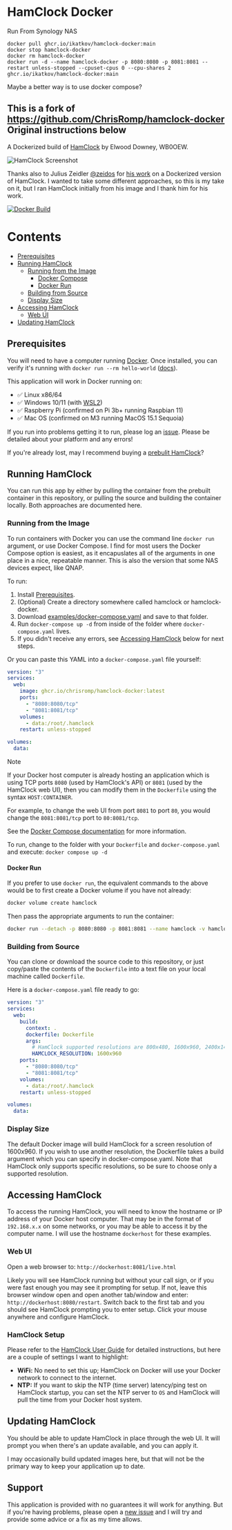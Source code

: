 # HamClock Docker


Run From Synology NAS
   ```
   docker pull ghcr.io/ikatkov/hamclock-docker:main
   docker stop hamclock-docker
   docker rm hamclock-docker
   docker run -d --name hamclock-docker -p 8080:8080 -p 8081:8081 --restart unless-stopped --cpuset-cpus 0 --cpu-shares 2 ghcr.io/ikatkov/hamclock-docker:main
   ```


Maybe a better way is to use docker compose?




This is a fork of https://github.com/ChrisRomp/hamclock-docker
Original instructions below
----------------------------------------------------------


A Dockerized build of [HamClock](https://www.clearskyinstitute.com/ham/HamClock/) by Elwood Downey, WB0OEW.

![HamClock Screenshot](images/hamclock.png)

Thanks also to Julius Zeidler [@zeidos](https://github.com/zeidlos) for [his work](https://github.com/zeidlos/hamclock-docker) on a Dockerized version of HamClock. I wanted to take some different approaches, so this is my take on it, but I ran HamClock initially from his image and I thank him for his work.

[![Docker Build](https://github.com/ChrisRomp/hamclock-docker/actions/workflows/docker-publish.yml/badge.svg)](https://github.com/ChrisRomp/hamclock-docker/actions/workflows/docker-publish.yml)

# Contents
- [Prerequisites](#prerequisites)
- [Running HamClock](#running-hamclock)
    - [Running from the Image](#running-from-the-image)
        - [Docker Compose](#docker-compose)
        - [Docker Run](#docker-run)
    - [Building from Source](#building-from-source)
    - [Display Size](#display-size)
- [Accessing HamClock](#accessing-hamclock)
    - [Web UI](#web-ui)
- [Updating HamClock](#updating-hamclock)

## Prerequisites

You will need to have a computer running [Docker](https://docs.docker.com/get-docker/). Once installed, you can verify it's running with `docker run --rm hello-world` ([docs](https://hub.docker.com/_/hello-world)).

This application will work in Docker running on:

- ✅ Linux x86/64
- ✅ Windows 10/11 (with [WSL2](https://learn.microsoft.com/en-us/windows/wsl/install))
- ✅ Raspberry Pi (confirmed on Pi 3b+ running Raspbian 11)
- ✅ Mac OS (confirmed on M3 running MacOS 15.1 Sequoia)

If you run into problems getting it to run, please log an [issue](https://github.com/ChrisRomp/hamclock-docker/issues). Please be detailed about your platform and any errors!

If you're already lost, may I recommend buying a [prebulit HamClock](https://www.veritiumhfclock.com/)?

## Running HamClock

You can run this app by either by pulling the container from the prebuilt container in this repository, or pulling the source and building the container locally. Both approaches are documented here.

### Running from the Image

To run containers with Docker you can use the command line `docker run` argument, or use Docker Compose. I find for most users the Docker Compose option is easiest, as it encapuslates all of the arguments in one place in a nice, repeatable manner. This is also the version that some NAS devices expect, like QNAP.

To run:

1. Install [Prerequisites](#prerequisites).
1. (Optional) Create a directory somewhere called hamclock or hamclock-docker.
1. Download [examples/docker-compose.yaml](https://raw.githubusercontent.com/ChrisRomp/hamclock-docker/main/examples/docker-compose.yaml) and save to that folder.
1. Run `docker-compose up -d` from inside of the folder where `docker-compose.yaml` lives.
1. If you didn't receive any errors, see [Accessing HamClock](#accessing-hamclock) below for next steps.

Or you can paste this YAML into a `docker-compose.yaml` file yourself:

```yaml
version: "3"
services:
  web:
    image: ghcr.io/chrisromp/hamclock-docker:latest
    ports:
      - "8080:8080/tcp"
      - "8081:8081/tcp"
    volumes:
      - data:/root/.hamclock
    restart: unless-stopped

volumes:
  data:
```

> [!NOTE]
> If your Docker host computer is already hosting an application which is using TCP ports `8080` (used by HamClock's API) or `8081` (used by the HamClock web UI), then you can modify them in the `Dockerfile` using the syntax `HOST:CONTAINER`.
>
> For example, to change the web UI from port `8081` to port `80`, you would change the `8081:8081/tcp` port to `80:8081/tcp`.
>
> See the [Docker Compose documentation](https://docs.docker.com/compose/compose-file/05-services/#ports) for more information.

To run, change to the folder with your `Dockerfile` and `docker-compose.yaml` and execute: `docker compose up -d`

#### Docker Run

If you prefer to use `docker run`, the equivalent commands to the above would be to first create a Docker volume if you have not already:

```sh
docker volume create hamclock
```

Then pass the appropriate arguments to run the container:

```sh
docker run --detach -p 8080:8080 -p 8081:8081 --name hamclock -v hamclock:/root/.hamclock ghcr.io/chrisromp/hamclock-docker:latest
```

### Building from Source

You can clone or download the source code to this repository, or just copy/paste the contents of the `Dockerfile` into a text file on your local machine called `Dockerfile`.

Here is a `docker-compose.yaml` file ready to go:

```yaml
version: "3"
services:
  web:
    build:
      context: .
      dockerfile: Dockerfile
      args:
        # HamClock supported resolutions are 800x480, 1600x960, 2400x1440 and 3200x1920 as of v3.02
        HAMCLOCK_RESOLUTION: 1600x960
    ports:
      - "8080:8080/tcp"
      - "8081:8081/tcp"
    volumes:
      - data:/root/.hamclock
    restart: unless-stopped

volumes:
  data:
```

### Display Size

The default Docker image will build HamClock for a screen resolution of 1600x960. If you wish to use another resolution, the Dockerfile takes a build argument which you can specify in docker-compose.yaml. Note that HamClock only supports specific resolutions, so be sure to choose only a supported resolution.

## Accessing HamClock

To access the running HamClock, you will need to know the hostname or IP address of your Docker host computer. That may be in the format of `192.168.x.x` on some networks, or you may be able to access it by the computer name. I will use the hostname `dockerhost` for these examples.

### Web UI

Open a web browser to: `http://dockerhost:8081/live.html`

Likely you will see HamClock running but without your call sign, or if you were fast enough you may see it prompting for setup. If not, leave this browser window open and open another tab/window and enter: `http://dockerhost:8080/restart`. Switch back to the first tab and you should see HamClock prompting you to enter setup. Click your mouse anywhere and configure HamClock.

### HamClock Setup

Please refer to the [HamClock User Guide](https://www.clearskyinstitute.com/ham/HamClock/HamClockKey.pdf) for detailed instructions, but here are a couple of settings I want to highlight:

- **WiFi:** No need to set this up; HamClock on Docker will use your Docker network to connect to the internet.
- **NTP:** If you want to skip the NTP (time server) latency/ping test on HamClock startup, you can set the NTP server to `OS` and HamClock will pull the time from your Docker host system.

## Updating HamClock

You should be able to update HamClock in place through the web UI. It will prompt you when there's an update available, and you can apply it.

I may occasionally build updated images here, but that will not be the primary way to keep your application up to date.

## Support

This application is provided with no guarantees it will work for anything. But if you're having problems, please open a [new issue](https://github.com/ChrisRomp/hamclock-docker/issues) and I will try and provide some advice or a fix as my time allows.
